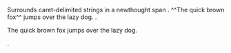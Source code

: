 Surrounds caret-delimited strings in a newthought span
.
^^The quick brown fox^^ jumps over the lazy dog.
.
<section>
<p><span class="newthought" id="the-quick-brown-fox"><a class="no-tufte-underline" href="#the-quick-brown-fox"></a>The quick brown fox</span> jumps over the lazy dog.</p>
</section>
.

